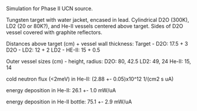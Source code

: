 Simulation for Phase II UCN source.

Tungsten target with water jacket, encased in lead.
Cylindrical D2O (300K), LD2 (20 or 80K?), and He-II vessels centered above target.
Sides of D2O vessel covered with graphite reflectors.

Distances above target (cm) + vessel wall thickness:
Target - D2O: 17.5 + 3
D2O - LD2: 12 + 2
LD2 - HE-II: 15 + 0.5

Outer vessel sizes (cm) - height, radius:
D2O: 80, 42.5
LD2: 49, 24
He-II: 15, 14

cold neutron flux (<2meV) in He-II:
(2.88 +- 0.05)x10^12 1/(cm2 s uA)

energy deposition in He-II:
26.1 +- 1.0 mW/uA

energy deposition in He-II bottle:
75.1 +- 2.9 mW/uA
